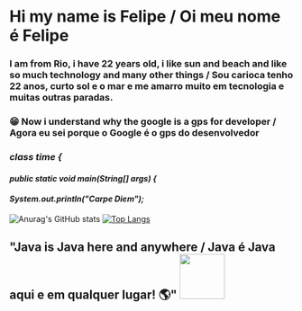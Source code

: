 # Hi my name is Felipe / Oi meu nome é Felipe
### I am from Rio, i have 22 years old, i like sun and beach and like so much technology and many other things / Sou carioca tenho 22 anos, curto sol e o mar e me amarro muito em tecnologia e muitas outras paradas.

### :grin: Now i understand why the google is a gps for developer / Agora eu sei porque o Google é o gps do desenvolvedor  

### ***class time {***
####  ***public static void main(String[] args) {***
####    ***System.out.println("Carpe Diem");***

![Anurag's GitHub stats](https://github-readme-stats.vercel.app/api?username=felipecarvalhobarr&show_icons=true&theme=algolia)
[![Top Langs](https://github-readme-stats.vercel.app/api/top-langs/?username=felipecarvalhobarr&layout=compact&theme=algolia)](https://github.com/anuraghazra/github-readme-stats)


## "Java is Java here and anywhere / Java é Java aqui e em qualquer lugar! :earth_americas:" <img src="https://user-images.githubusercontent.com/89545100/134685961-eb4c293b-c48b-48be-927e-f872430ca658.gif" width="80" height="80" /> 

